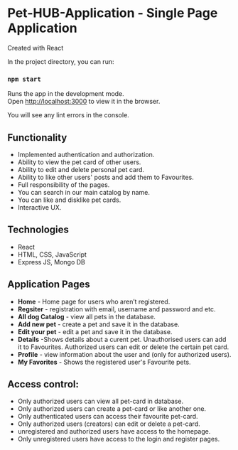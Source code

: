 
# Pet-HUB-Application - Single Page Application
Created with React

In the project directory, you can run:

### `npm start`

Runs the app in the development mode.\
Open [http://localhost:3000](http://localhost:3000) to view it in the browser.


You will  see any lint errors in the console.

## Functionality
* Implemented authentication and authorization.
* Ability to  view the pet card of other users.
* Ability to edit and delete personal pet card.
* Ability to like other users' posts and add them to Favourites. 
* Full responsibility of the pages.
* You can search in our main catalog by name.
* You can like and disklike pet cards.
* Interactive UX.


## Technologies
* React
* HTML, CSS, JavaScript
* Еxpress JS, Mongo DB

## Application Pages
* **Home** - Home page for users who aren’t registered.
* **Regsiter** - registration with email, username and password and etc.
* **All dog Catalog** - view all  pets in the database.
* **Add new pet** - create a pet and save it in the database.
* **Edit your pet** - edit a pet and save it in the database.
* **Details** -Shows details about a curent pet. Unauthorised users can add it to Favourites. Authorized users can edit or delete the certain pet card. 
* **Profile** - view information about the user and  (only for authorized users).
* **My Favorites** - Shows the registered user's Favourite pets. 

## Access control:

* Only authorized users can view all pet-card in database.
* Only authorized users can create a pet-card or like another one.
* Only authenticated users can access their favourite pet-card.
* Only authorized users (creators) can edit or delete a  pet-card.
* unregistered and authorized users have access to the homepage.
* Only unregistered users have access to the login and register pages.
